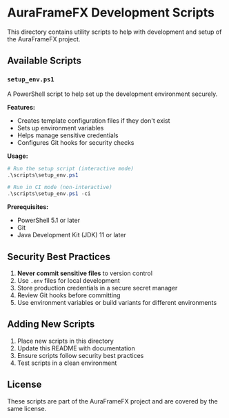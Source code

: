 # AuraFrameFX Development Scripts

This directory contains utility scripts to help with development and setup of the AuraFrameFX project.

## Available Scripts

### `setup_env.ps1`

A PowerShell script to help set up the development environment securely.

**Features:**
- Creates template configuration files if they don't exist
- Sets up environment variables
- Helps manage sensitive credentials
- Configures Git hooks for security checks

**Usage:**
```powershell
# Run the setup script (interactive mode)
.\scripts\setup_env.ps1

# Run in CI mode (non-interactive)
.\scripts\setup_env.ps1 -ci
```

**Prerequisites:**
- PowerShell 5.1 or later
- Git
- Java Development Kit (JDK) 11 or later

## Security Best Practices

1. **Never commit sensitive files** to version control
2. Use `.env` files for local development
3. Store production credentials in a secure secret manager
4. Review Git hooks before committing
5. Use environment variables or build variants for different environments

## Adding New Scripts

1. Place new scripts in this directory
2. Update this README with documentation
3. Ensure scripts follow security best practices
4. Test scripts in a clean environment

## License

These scripts are part of the AuraFrameFX project and are covered by the same license.
